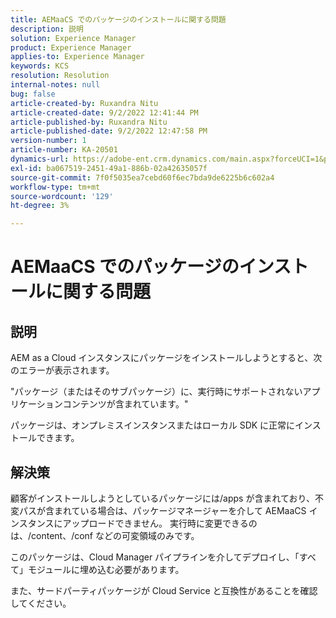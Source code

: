 ```yaml
---
title: AEMaaCS でのパッケージのインストールに関する問題
description: 説明
solution: Experience Manager
product: Experience Manager
applies-to: Experience Manager
keywords: KCS
resolution: Resolution
internal-notes: null
bug: false
article-created-by: Ruxandra Nitu
article-created-date: 9/2/2022 12:41:44 PM
article-published-by: Ruxandra Nitu
article-published-date: 9/2/2022 12:47:58 PM
version-number: 1
article-number: KA-20501
dynamics-url: https://adobe-ent.crm.dynamics.com/main.aspx?forceUCI=1&pagetype=entityrecord&etn=knowledgearticle&id=f194cd96-bc2a-ed11-9db1-0022480861dd
exl-id: ba067519-2451-49a1-886b-02a42635057f
source-git-commit: 7f0f5035ea7cebd60f6ec7bda9de6225b6c602a4
workflow-type: tm+mt
source-wordcount: '129'
ht-degree: 3%

---
```


# AEMaaCS でのパッケージのインストールに関する問題

## 説明


AEM as a Cloud インスタンスにパッケージをインストールしようとすると、次のエラーが表示されます。

&quot;パッケージ（またはそのサブパッケージ）に、実行時にサポートされないアプリケーションコンテンツが含まれています。&quot;



パッケージは、オンプレミスインスタンスまたはローカル SDK に正常にインストールできます。




## 解決策


顧客がインストールしようとしているパッケージには/apps が含まれており、不変パスが含まれている場合は、パッケージマネージャーを介して AEMaaCS インスタンスにアップロードできません。
実行時に変更できるのは、/content、/conf などの可変領域のみです。

このパッケージは、Cloud Manager パイプラインを介してデプロイし、「すべて」モジュールに埋め込む必要があります。

また、サードパーティパッケージが Cloud Service と互換性があることを確認してください。
